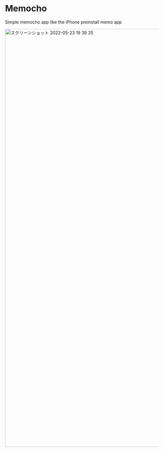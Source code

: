 # Memocho
Simple memocho app like the iPhone preinstall memo app

<img width="1369" alt="スクリーンショット 2022-05-23 19 39 25" src="https://user-images.githubusercontent.com/15978091/169804700-d01e5ec1-6cd0-482d-aefd-34f1ac237ddc.png">

